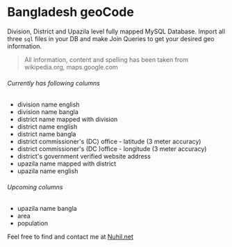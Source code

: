 Bangladesh geoCode
==================

Division, District and Upazila level fully mapped MySQL Database. Import all three `sql` files in your DB and make Join Queries to get your desired geo information. 

> All information, content and spelling has been taken from wikipedia.org, maps.google.com

###### Currently has following columns
* division name english
* division name bangla
* district name mapped with division
* district name english
* district name bangla
* district commissioner's (DC) office - latitude (3 meter accuracy)
* district commissioner's (DC )office - longitude (3 meter accuracy)
* district's government verified website address
* upazila name mapped with district
* upazila name english

###### Upcoming columns
* upazila name bangla
* area
* population

Feel free to find and contact me at [Nuhil.net](http://nuhil.net "Go To My Blog")
